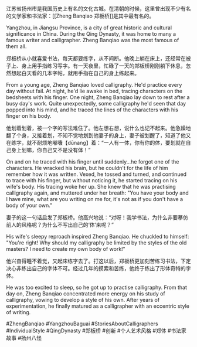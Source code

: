 江苏省扬州市是我国历史上有名的文化古城。在清朝的时候，这里曾出现不少有名的文学家和书法家：[[Zheng Banqiao 郑板桥]]是其中最有名的。

Yangzhou, in Jiangsu Province, is a city of great historic and cultural significance in China. During the Qing Dynasty, it was home to many a famous writer and calligrapher. Zheng Banqiao was the most famous of them all.

郑板桥从小就喜爱书法，每天都要练字，从不间断。他晚上躺在床上，还经常在被子上、身上用手指练习写字。有一天夜里，忙碌了一天的郑板桥刚刚躺下休息，忽然想起白天看的几本字帖，就用手指在自己的身上练起来。

From a young age, Zheng Banqiao loved calligraphy. He'd practice every day without fail. At night, he'd lie awake in bed, tracing characters on the bedsheets with his finger. One night, Zheng Banqiao lay down to rest after a busy day's work. Quite unexpectedly, some calligraphy he'd seen that day popped into his mind, and he traced the lines of the characters with his finger on his body.

他划着划着，被一个字的写法难住了。他左想右想，说什么也记不起来。他急躁地翻了个身，又接着划，不知不觉地划到他妻子的身上，妻子被划醒了，知道了他又在练字，就不耐烦地嘟囔【dūnang】着：“一人有一体，你有你的体，要划就在自己身上划嘛，你自己又不是没有体！”

On and on he traced with his finger until suddenly...he forgot one of the characters. He wracked his brain, but he couldn't for the life of him remember how it was written. Vexed, he tossed and turned, and continued to trace with his finger, but without noticing it, he started tracing on his wife's body. His tracing woke her up. She knew that he was practising calligraphy again, and muttered under her breath: "You have your body and I have mine, what are you writing on me for, it's not as if you don't have a body of your own."

妻子的这一句话启发了郑板桥。他高兴地说：“对呀！我学书法，为什么非要摹仿前人的风格呢？为什么不写出自己的‘体’来呢？”

His wife's sleepy reproach inspired Zheng Banqiao. He chuckled to himself: "You're right! Why should my calligraphy be limited by the styles of the old masters? I need to create my own body of work!"

他兴奋得睡不着觉，又起床练字去了。打这以后，郑板桥更加刻苦练习书法，下定决心非练出自己的字体不可。经过几年的摸索和苦练，他终于练出了形体奇特的字体。

He was too excited to sleep, so he got up to practise calligraphy. From that day on, Zheng Banqiao concentrated more energy on his study of calligraphy, vowing to develop a style of his own. After years of experimentation, he finally matured as a calligrapher with an eccentric style of writing.

#ZhengBanqiao #YangzhouBaguai #StoriesAboutCalligraphers #IndividualStyle #QingDynasty  #郑板桥 #创新 #个人艺术风格 #郑体 #书法家故事 #扬州八怪 